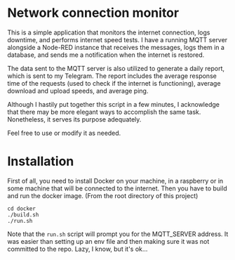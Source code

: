 # Network connection monitor
This is a simple application that monitors the internet connection, logs downtime, and performs internet speed tests. 
I have a running MQTT server alongside a Node-RED instance that receives the messages, logs them in a database, and 
sends me a notification when the internet is restored.

The data sent to the MQTT server is also utilized to generate a daily report, which is sent to my Telegram. The report 
includes the average response time of the requests (used to check if the internet is functioning), average download and 
upload speeds, and average ping.

Although I hastily put together this script in a few minutes, I acknowledge that there may be more elegant ways to 
accomplish the same task. Nonetheless, it serves its purpose adequately.

Feel free to use or modify it as needed.


# Installation
First of all, you need to install Docker on your machine, in a raspberry or in some machine that will be connected to
the internet.
Then you have to build and run the docker image.
(From the root directory of this project)
```shell
cd docker
./build.sh
./run.sh
```

Note that the `run.sh` script will prompt you for the MQTT_SERVER address. It was easier than setting up an env file and
then making sure it was not committed to the repo. Lazy, I know, but it's ok...